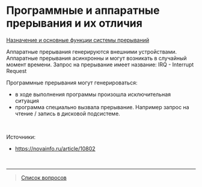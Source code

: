 # Программные и аппаратные прерывания и их отличия

[Назначение и основные функции системы прерываний](14.Назначение_и_основные_функции_системы_прерываний.md)

Аппаратные прерывания генерируются внешними устройствами. Аппаратные прерывания асинхронны и могут возникать в случайный момент времени. Запрос на прерывание имеет название: IRQ - Interrupt Request
<!-- Контроллер прерываний, приоритеты прерываний -->

Программные прерывания могут генерироваться:
- в ходе выполнения программы произошла исключительная ситуация
- программа специально вызвала прерывание. Например запрос на чтение / запись в дисковой подсистеме.

&nbsp;

Источники:
- https://novainfo.ru/article/10802

&nbsp;
<hr>

> [Список вопросов](Вопросы_ТПП.md)